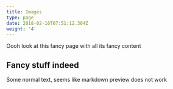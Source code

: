 ```yaml
---
title: Images
type: page
date: 2018-02-16T07:51:12.304Z
weight: '4'
---
```

Oooh look at this fancy page with all its fancy content

## Fancy stuff indeed

Some normal text, seems like markdown preview does not work
